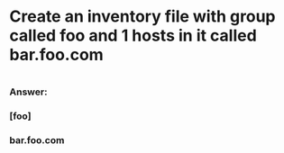 
# Create an inventory file with group called foo and 1 hosts in it called bar.foo.com
#

###
### Answer:
###


### [foo]
### bar.foo.com
###
